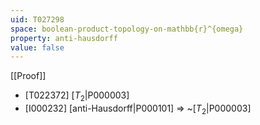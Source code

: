 ```yaml
---
uid: T027298
space: boolean-product-topology-on-mathbb{r}^{omega}
property: anti-hausdorff
value: false
---
```

[[Proof]]

* [T022372] [$T_2$|P000003]
* [I000232] [anti-Hausdorff|P000101] => ~[$T_2$|P000003]

